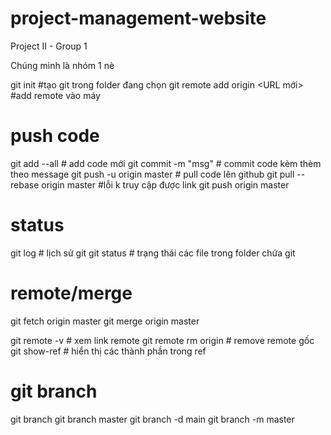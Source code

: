 # project-management-website
Project II - Group 1

Chúng mình là nhóm 1 nè

git init #tạo git trong folder đang chọn
git remote add origin <URL mới> #add remote vào máy

# push code
git add --all # add code mới
git commit -m "msg" # commit code kèm thèm theo message
git push -u origin master # pull code lên github
git pull --rebase origin master #lỗi k truy cập được link
git push origin master

# status
git log # lịch sử git
git status # trạng thái các file trong folder chứa git

# remote/merge
git fetch origin master
git merge origin master

git remote -v # xem link remote
git remote rm origin # remove remote gốc
git show-ref # hiển thị các thành phần trong ref

# git branch
git branch
git branch master
git branch -d main
git branch -m master
